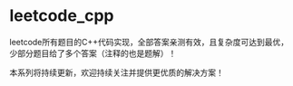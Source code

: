 # leetcode_cpp
leetcode所有题目的C++代码实现，全部答案亲测有效，且复杂度可达到最优，少部分题目给了多个答案（注释的也是题解）！

本系列将持续更新，欢迎持续关注并提供更优质的解决方案！
